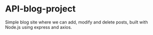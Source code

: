 # API-blog-project
Simple blog site where we can add, modify and delete posts, built with Node.js using express and axios.

